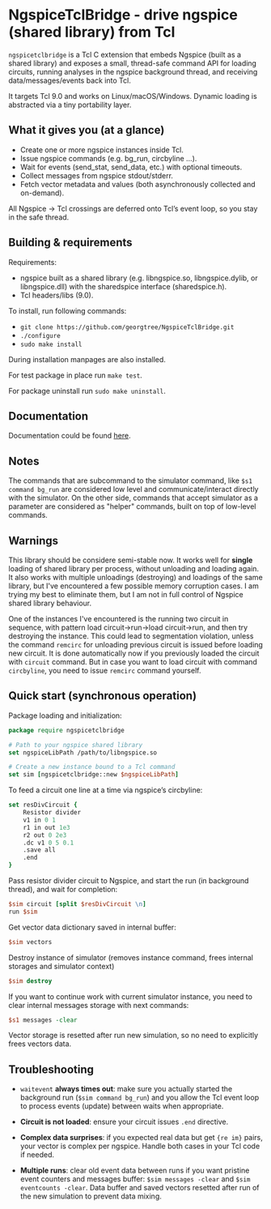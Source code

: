 # NgspiceTclBridge - drive ngspice (shared library) from Tcl

`ngspicetclbridge` is a Tcl C extension that embeds Ngspice (built as a shared library) and exposes a small, thread-safe
command API for loading circuits, running analyses in the ngspice background thread, and receiving data/messages/events
back into Tcl.

It targets Tcl 9.0 and works on Linux/macOS/Windows. Dynamic loading is abstracted via a tiny portability layer.

## What it gives you (at a glance)

- Create one or more ngspice instances inside Tcl.
- Issue ngspice commands (e.g. bg_run, circbyline ...).
- Wait for events (send_stat, send_data, etc.) with optional timeouts.
- Collect messages from ngspice stdout/stderr.
- Fetch vector metadata and values (both asynchronously collected and on-demand).

All Ngspice → Tcl crossings are deferred onto Tcl’s event loop, so you stay in the safe thread.

## Building & requirements

Requirements:

- ngspice built as a shared library (e.g. libngspice.so, libngspice.dylib, or libngspice.dll) with the sharedspice
  interface (sharedspice.h).
- Tcl headers/libs (9.0).

To install, run following commands:
- `git clone https://github.com/georgtree/NgspiceTclBridge.git`
- `./configure`
- `sudo make install`

During installation manpages are also installed.

For test package in place run `make test`.

For package uninstall run `sudo make uninstall`.

## Documentation

Documentation could be found [here](https://georgtree.github.io//).

## Notes

The commands that are subcommand to the simulator command, like `$s1 command bg_run` are considered low level
and communicate/interact directly with the simulator. On the other side, commands that accept simulator as a
parameter are considered as "helper" commands, built on top of low-level commands.

## Warnings

This library should be considere semi-stable now. It works well for **single** loading of shared library per process,
without unloading and loading again. It also works with multiple unloadings (destroying) and loadings of the same
library, but I've encountered a few possible memory corruption cases. I am trying my best to eliminate them, but I am
not in full control of Ngspice shared library behaviour.

One of the instances I've encountered is the running two circuit in sequence, with pattern load circuit->run->load
circuit->run, and then try destroying the instance. This could lead to segmentation violation, unless the command
`remcirc` for unloading previous circuit is issued before loading new circuit. It is done automatically now if you
previously loaded the circuit with `circuit` command. But in case you want to load circuit with command `circbyline`,
you need to issue `remcirc` command yourself.

## Quick start (synchronous operation)

Package loading and initialization:

``` tcl
package require ngspicetclbridge

# Path to your ngspice shared library
set ngspiceLibPath /path/to/libngspice.so

# Create a new instance bound to a Tcl command
set sim [ngspicetclbridge::new $ngspiceLibPath]
```

To feed a circuit one line at a time via ngspice’s circbyline:

``` tcl
set resDivCircuit {
    Resistor divider
    v1 in 0 1
    r1 in out 1e3
    r2 out 0 2e3
    .dc v1 0 5 0.1
    .save all
    .end
}
```

Pass resistor divider circuit to Ngspice, and start the run (in background thread), and wait for completion:

``` tcl
$sim circuit [split $resDivCircuit \n]
run $sim
```

Get vector data dictionary saved in internal buffer:

``` tcl
$sim vectors
```

Destroy instance of simulator (removes instance command, frees internal storages and simulator context)

``` tcl
$sim destroy
```

If you want to continue work with current simulator instance, you need to clear internal messages storage
with next commands:

``` tcl
$s1 messages -clear
```

Vector storage is resetted after run new simulation, so no need to explicitly frees vectors data.

## Troubleshooting

- `waitevent` **always times out**: make sure you actually started the background run (`$sim command bg_run`) and you
  allow the Tcl event loop to process events (update) between waits when appropriate.

- **Circuit is not loaded**: ensure your circuit issues `.end` directive.

- **Complex data surprises**: if you expected real data but get `{re im}` pairs, your vector is complex per
  ngspice. Handle both cases in your Tcl code if needed.

- **Multiple runs**: clear old event data between runs if you want pristine event counters and messages buffer:
  `$sim messages -clear` and  `$sim eventcounts -clear`. Data buffer and saved vectors resetted after run of
  the new simulation to prevent data mixing.
